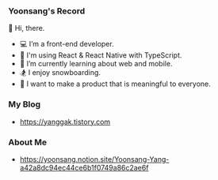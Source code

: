 ### Yoonsang's Record

👋 Hi, there.
- 💻 I’m a front-end developer.
- 📘 I'm using React & React Native with TypeScript.
- 📱 I’m currently learning about web and mobile.
- 🏂 I enjoy snowboarding.
- 🤩 I want to make a product that is meaningful to everyone.

### My Blog

- https://yanggak.tistory.com

### About Me

- https://yoonsang.notion.site/Yoonsang-Yang-a42a8dc94ec44ce6b1f0749a86c2ae6f
